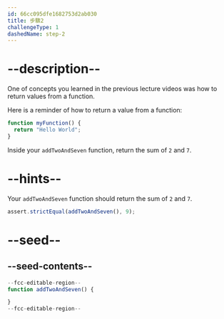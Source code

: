 ```yaml
---
id: 66cc095dfe1682753d2ab030
title: 步驟2
challengeType: 1
dashedName: step-2
---
```


# --description--

One of concepts you learned in the previous lecture videos was how to return values from a function.

Here is a reminder of how to return a value from a function:

```js
function myFunction() {
  return "Hello World";
}
```

Inside your `addTwoAndSeven` function, return the sum of `2` and `7`.

# --hints--

Your `addTwoAndSeven` function should return the sum of `2` and `7`.

```js
assert.strictEqual(addTwoAndSeven(), 9);
```

# --seed--

## --seed-contents--

```js
--fcc-editable-region--
function addTwoAndSeven() {

}
--fcc-editable-region--
```
